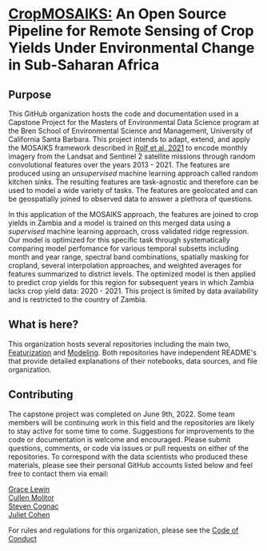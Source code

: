 # [CropMOSAIKS:](https://bren.ucsb.edu/projects/open-source-pipeline-remote-sensing-crop-yields-under-environmental-change-sub-saharan) An Open Source Pipeline for Remote Sensing of Crop Yields Under Environmental Change in Sub-Saharan Africa

## Purpose

This GitHub organization hosts the code and documentation used in a Capstone Project for the Masters of Environmental Data Science program at the Bren School of Environmental Science and Management, University of California Santa Barbara. This project intends to adapt, extend, and apply the MOSAIKS framework described in [Rolf et al. 2021](https://www.nature.com/articles/s41467-021-24638-z) to encode monthly imagery from the Landsat and Sentinel 2 satellite missions through random convolutional features over the years 2013 - 2021. The features are produced using an _unsupervised_ machine learning approach called random kitchen sinks. The resulting features are task-agnostic and therefore can be used to model a wide variety of tasks. The features are geolocated and can be geospatially joined to observed data to answer a plethora of questions. 

In this application of the MOSAIKS approach, the features are joined to crop yields in Zambia and a model is trained on this merged data using a _supervised_ machine learning approach, cross validated ridge regression. Our model is optimized for this specific task through systematically comparing model perfomance for various temporal subsetts including month and year range, spectral band combinations, spatially masking for cropland, several interpolation approaches, and weighted averages for features summarized to district levels. The optimized model is then applied to predict crop yields for this region for subsequent years in which Zambia lacks crop yield data: 2020 - 2021. This project is limited by data availability and is restricted to the country of Zambia.

## What is here?

This organization hosts several repositories including the main two, [Featurization](https://github.com/cropmosaiks/Featurization) and [Modeling](https://github.com/cropmosaiks/Modeling). Both repositories have independent README's that provide detailed explanations of their notebooks, data sources, and file organization. 

## Contributing

The capstone project was completed on June 9th, 2022. Some team members will be continuing work in this field and the repositories are likely to stay active for some time to come. Suggestions for improvements to the code or documentation is welcome and encouraged. Please submit questions, comments, or code via issues or pull requests on either of the repositories. To correspond with the data scientists who produced these materials, please see their personal GitHub accounts listed below and feel free to contact them via email:

[Grace Lewin](https://github.com/gracelewin)\
[Cullen Molitor](https://github.com/cullen-molitor)\
[Steven Cognac](https://github.com/cognack)\
[Juliet Cohen](https://github.com/julietcohen)

For rules and regulations for this organization, please see the [Code of Conduct](https://github.com/cropmosaiks/.github/blob/main/CODE_OF_CONDUCT.md)
